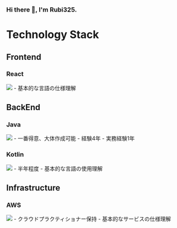 ### Hi there 👋, I'm Rubi325.

# Technology Stack

## Frontend
### React
<img src="https://cdn.jsdelivr.net/gh/devicons/devicon/icons/react/react-original.svg" />
- 基本的な言語の仕様理解

## BackEnd
### Java
<img src="https://cdn.jsdelivr.net/gh/devicons/devicon/icons/java/java-original-wordmark.svg" />
- 一番得意、大体作成可能
- 経験4年
- 実務経験1年

### Kotlin
<img src="https://cdn.jsdelivr.net/gh/devicons/devicon/icons/kotlin/kotlin-original.svg" />
- 半年程度
- 基本的な言語の使用理解

## Infrastructure
### AWS
<img src="https://cdn.jsdelivr.net/gh/devicons/devicon/icons/amazonwebservices/amazonwebservices-original.svg" />
- クラウドプラクティショナー保持
- 基本的なサービスの仕様理解

